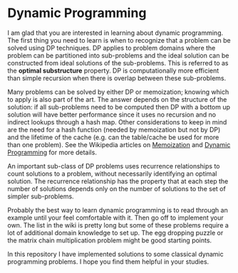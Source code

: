 # Dynamic Programming

I am glad that you are interested in learning about dynamic programming. The
first thing you need to learn is when to recognize that a problem can be solved
using DP techniques. DP applies to problem domains where the problem can be
partitioned into sub-problems and the ideal solution can be constructed from
ideal solutions of the sub-problems. This is referred to as the **optimal
substructure** property. DP is computationally more efficient than simple
recursion when there is overlap between these sub-problems.

Many problems can be solved by either DP or memoization; knowing which to apply
is also part of the art. The answer depends on the structure of the solution:
if all sub-problems need to be computed then DP with a bottom up solution will
have better performance since it uses no recursion and no indirect lookups
through a hash map. Other considerations to keep in mind are the need for a
hash function (needed by memoization but not by DP) and the lifetime of the
cache (e.g. can the table/cache be used for more than one problem). See the
Wikipedia articles on [Memoization][1] and [Dynamic Programming][2] for more
details.

An important sub-class of DP problems uses recurrence relationships to count
solutions to a problem, without necessarily identifying an optimal solution.
The recurrence relationship has the property that at each step the number of
solutions depends only on the number of solutions to the set of simpler
sub-problems.

Probably the best way to learn dynamic programming is to read through an
example until your feel comfortable with it. Then go off to implement your own.
The list in the wiki is pretty long but some of these problems require a lot of
additional domain knowledge to set up. The egg dropping puzzle or the matrix
chain multiplication problem might be good starting points.

In this repository I have implemented solutions to some classical dynamic
programming problems. I hope you find them helpful in your studies.

[1]: http://en.wikipedia.org/wiki/Memoization
[2]: http://en.wikipedia.org/wiki/Dynamic_programming
